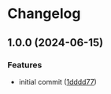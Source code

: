# Changelog

## 1.0.0 (2024-06-15)

### Features

- initial commit ([1dddd77](https://github.com/k3nsei/cda-dl/commit/1dddd77eb347a9e2140c639514e507cf0a858576))
